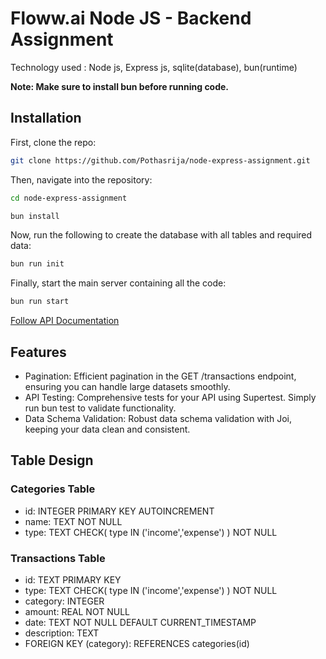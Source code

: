 # Floww.ai Node JS - Backend Assignment

Technology used : Node js, Express js, sqlite(database), bun(runtime)

**Note: Make sure to install bun before running code.**

## Installation

First, clone the repo:

```bash
git clone https://github.com/Pothasrija/node-express-assignment.git
```

Then, navigate into the repository:

```bash
cd node-express-assignment
```

```bash
bun install
```

Now, run the following to create the database with all tables and required data:

```bash
bun run init
```

Finally, start the main server containing all the code:

```bash
bun run start
```

[Follow API Documentation](/API.md)

## Features

-  Pagination: Efficient pagination in the GET /transactions endpoint, ensuring you can handle large datasets smoothly.
-  API Testing: Comprehensive tests for your API using Supertest. Simply run bun test to validate functionality.
-  Data Schema Validation: Robust data schema validation with Joi, keeping your data clean and consistent.

## Table Design

### Categories Table

-  id: INTEGER PRIMARY KEY AUTOINCREMENT
-  name: TEXT NOT NULL
-  type: TEXT CHECK( type IN ('income','expense') ) NOT NULL

### Transactions Table

-  id: TEXT PRIMARY KEY
-  type: TEXT CHECK( type IN ('income','expense') ) NOT NULL
-  category: INTEGER
-  amount: REAL NOT NULL
-  date: TEXT NOT NULL DEFAULT CURRENT_TIMESTAMP
-  description: TEXT
-  FOREIGN KEY (category): REFERENCES categories(id)
